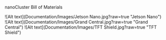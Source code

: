 nanoCluster Bill of Materials

![Alt text](Documentation/Images/Jetson Nano.jpg?raw=true "Jetson Nano")
![Alt text](Documentation/Images/Grand Central.jpg?raw=true "Grand Central")
![Alt text](Documentation/Images/TFT Shield.jpg?raw=true "TFT Shield")
